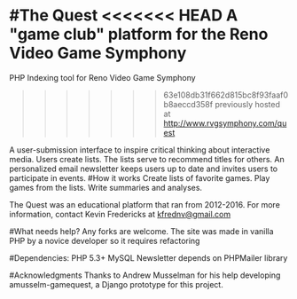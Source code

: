 #The Quest
<<<<<<< HEAD
A "game club" platform for the Reno Video Game Symphony
=======
PHP Indexing tool for Reno Video Game Symphony
>>>>>>> 63e108db31f662d815bc8f93faaf0b8aeccd358f
previously hosted at http://www.rvgsymphony.com/quest

A user-submission interface to inspire critical thinking about interactive media. Users create lists. The lists serve to recommend titles for others. An personalized email newsletter keeps users up to date and invites users to participate in events.
#How it works
Create lists of favorite games. Play games from the lists. Write summaries and analyses.

The Quest was an educational platform that ran from 2012-2016. For more information, contact Kevin Fredericks at kfrednv@gmail.com

#What needs help?
Any forks are welcome. The site was made in vanilla PHP by a novice developer so it requires refactoring

#Dependencies:
PHP 5.3+
MySQL
Newsletter depends on PHPMailer library

#Acknowledgments
Thanks to Andrew Musselman for his help developing amusselm-gamequest, a Django prototype for this project.
